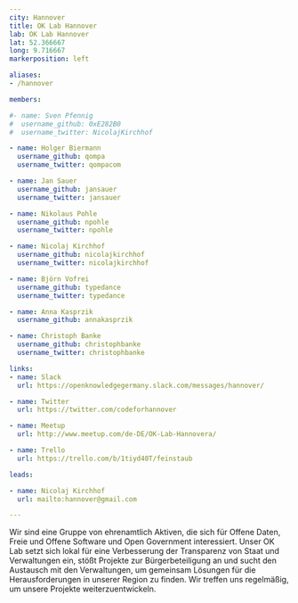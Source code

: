 ```yaml
---
city: Hannover
title: OK Lab Hannover
lab: OK Lab Hannover
lat: 52.366667
long: 9.716667
markerposition: left

aliases:
- /hannover

members:

#- name: Sven Pfennig
#  username_github: 0xE282B0
#  username_twitter: NicolajKirchhof

- name: Holger Biermann
  username_github: qompa
  username_twitter: qompacom

- name: Jan Sauer
  username_github: jansauer
  username_twitter: jansauer

- name: Nikolaus Pohle
  username_github: npohle
  username_twitter: npohle

- name: Nicolaj Kirchhof
  username_github: nicolajkirchhof
  username_twitter: nicolajkirchhof

- name: Björn Vofrei
  username_github: typedance
  username_twitter: typedance

- name: Anna Kasprzik
  username_github: annakasprzik

- name: Christoph Banke
  username_github: christophbanke
  username_twitter: christophbanke

links:
- name: Slack
  url: https://openknowledgegermany.slack.com/messages/hannover/

- name: Twitter
  url: https://twitter.com/codeforhannover

- name: Meetup
  url: http://www.meetup.com/de-DE/OK-Lab-Hannovera/

- name: Trello
  url: https://trello.com/b/1tiyd40T/feinstaub

leads:

- name: Nicolaj Kirchhof
  url: mailto:hannover@gmail.com

---
```


Wir sind eine Gruppe von ehrenamtlich Aktiven, die sich für Offene Daten, Freie und Offene Software und Open Government interessiert. Unser OK Lab setzt sich lokal für eine Verbesserung der Transparenz von Staat und Verwaltungen ein, stößt Projekte zur Bürgerbeteiligung an und sucht den Austausch mit den Verwaltungen, um gemeinsam Lösungen für die Herausforderungen in unserer Region zu finden. Wir treffen uns regelmäßig, um unsere Projekte weiterzuentwickeln.
